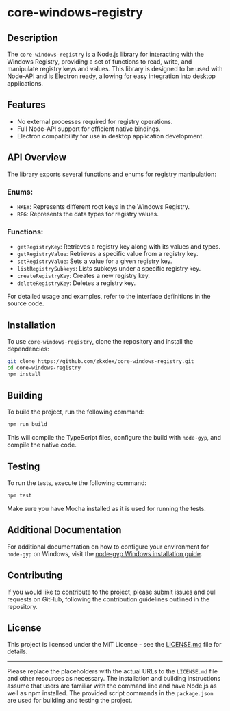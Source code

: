 # core-windows-registry

## Description

The `core-windows-registry` is a Node.js library for interacting with the Windows Registry, providing a set of functions to read, write, and manipulate registry keys and values. This library is designed to be used with Node-API and is Electron ready, allowing for easy integration into desktop applications.

## Features

- No external processes required for registry operations.
- Full Node-API support for efficient native bindings.
- Electron compatibility for use in desktop application development.

## API Overview

The library exports several functions and enums for registry manipulation:

### Enums:
- `HKEY`: Represents different root keys in the Windows Registry.
- `REG`: Represents the data types for registry values.

### Functions:
- `getRegistryKey`: Retrieves a registry key along with its values and types.
- `getRegistryValue`: Retrieves a specific value from a registry key.
- `setRegistryValue`: Sets a value for a given registry key.
- `listRegistrySubkeys`: Lists subkeys under a specific registry key.
- `createRegistryKey`: Creates a new registry key.
- `deleteRegistryKey`: Deletes a registry key.

For detailed usage and examples, refer to the interface definitions in the source code.

## Installation

To use `core-windows-registry`, clone the repository and install the dependencies:

```bash
git clone https://github.com/zkxdex/core-windows-registry.git
cd core-windows-registry
npm install
```

## Building

To build the project, run the following command:

```bash
npm run build
```

This will compile the TypeScript files, configure the build with `node-gyp`, and compile the native code.

## Testing

To run the tests, execute the following command:

```bash
npm test
```

Make sure you have Mocha installed as it is used for running the tests.

## Additional Documentation

For additional documentation on how to configure your environment for `node-gyp` on Windows, visit the [node-gyp Windows installation guide](https://github.com/nodejs/node-gyp#on-windows).

## Contributing

If you would like to contribute to the project, please submit issues and pull requests on GitHub, following the contribution guidelines outlined in the repository.

## License

This project is licensed under the MIT License - see the [LICENSE.md](https://github.com/zkxdex/core-windows-registry/blob/master/LICENSE) file for details.

---

Please replace the placeholders with the actual URLs to the `LICENSE.md` file and other resources as necessary. The installation and building instructions assume that users are familiar with the command line and have Node.js as well as npm installed. The provided script commands in the `package.json` are used for building and testing the project.